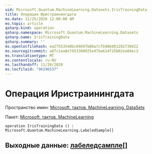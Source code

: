 ```yaml
---
uid: Microsoft.Quantum.MachineLearning.Datasets.IrisTrainingData
title: Операция Иристраинингдата
ms.date: 11/25/2020 12:00:00 AM
ms.topic: article
qsharp.kind: operation
qsharp.namespace: Microsoft.Quantum.MachineLearning.Datasets
qsharp.name: IrisTrainingData
qsharp.summary: ''
ms.openlocfilehash: ea27553548bc0469fb86a7cfb986d81202730422
ms.sourcegitcommit: a87c1aa8e7453360025e47ba614f25b02ea84ec3
ms.translationtype: MT
ms.contentlocale: ru-RU
ms.lasthandoff: 11/26/2020
ms.locfileid: "96196537"
---
```

# <a name="iristrainingdata-operation"></a>Операция Иристраинингдата

Пространство имен: [Microsoft. тактов. MachineLearning. DataSets](xref:Microsoft.Quantum.MachineLearning.Datasets)

Пакет: [Microsoft. тактов. MachineLearning](https://nuget.org/packages/Microsoft.Quantum.MachineLearning)




```qsharp
operation IrisTrainingData () : Microsoft.Quantum.MachineLearning.LabeledSample[]
```


## <a name="output--labeledsample"></a>Выходные данные: [лабеледсампле](xref:Microsoft.Quantum.MachineLearning.LabeledSample)[]

